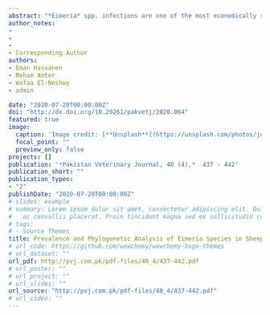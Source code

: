 ```yaml
---
abstract: "*Eimeria* spp. infections are one of the most economically significant diseases of sheep and goats. This study aimed to identify *Eimeria* spp. and its prevalence in sheep and goats reared under the intensive system in Sharkia Governorate, Egypt. Faecal samples (n=125) from sheep (n=64) and goats (n=61) were collected in three main rearing cities. Floatation technique was used to detect the coccidian oocysts in collected samples. Oocysts were allowed to sporulate and then identified based on morphological features and molecular analysis. Prevalence of *Eimeria* spp. infection was 60.9% in sheep (39/64) and 83.6% (51/61) in goats. Nineteen *Eimeria* spp. were detected in both sheep and goats. In sheep, ten species (*E. ahsata*, *E. pallida*, *E. intricata*, *E. ovinoidalis*, *E. marsica*, *E. bakuensis*, *E. faurei*, *E. granulosa*, *E. crandallis* and *E. parva*) were identified with *E. ahsata* being the most prevalent (26.6%). However, only nine species (*E. arloingi*, *E. alijevi*, *E. ninakohlyakimovae*, *E. hirci*, *E. christenseni*, *E. aspheronica*, *E. jolchijevi*, *E. caprina* and *E. caprovina*) were found in goats and *E. arloingi* was the most common species (45.5%). Mixed infections with *Eimeria* spp. were detected in 43.6% (17/39) and 74.5% (38/51) of examined sheep and goats, respectively. The sequence of internal transcribed spacer-1 (*ITS-1*) region of *E. ahsata* was 100% similar to ovine *E. ahsata*, and clustered in a single clade with *E. cardinalis* and *E. faurei*. However, *E. arloingi* was 100% similar to *E. arloingi* of goat and clustered with bovine *E. ellipsoidalis*. Our results showed that coccidial infection in sheep and goats reared under intensive production in Sharkia Governorate is high, suggesting that a strategy for controlling the disease is required in Egypt"
author_notes:
-
-
-
- Corresponding Author
authors:
- Eman Hassanen
- Reham Anter
- Wafaa El-Neshwy
- admin

date: "2020-07-20T00:00:00Z"
doi: "http://dx.doi.org/10.29261/pakvetj/2020.064"
featured: true
image:
  caption: 'Image credit: [**Unsplash**](https://unsplash.com/photos/jdD8gXaTZsc)'
  focal_point: ""
  preview_only: false
projects: []
publication: '*Pakistan Veterinary Journal, 40 (4),*  437 - 442'
publication_short: ""
publication_types:
- "2"
publishDate: "2020-07-20T00:00:00Z"
# slides: example
# summary: Lorem ipsum dolor sit amet, consectetur adipiscing elit. Duis posuere tellus
#   ac convallis placerat. Proin tincidunt magna sed ex sollicitudin condimentum.
# tags:
# - Source Themes
title: Prevalence and Phylogenetic Analysis of Eimeria Species in Sheep and Goats in Sharkia Governorate, Egypt 
# url_code: https://github.com/wowchemy/wowchemy-hugo-themes
# url_dataset: ""
url_pdf: http://pvj.com.pk/pdf-files/40_4/437-442.pdf
# url_poster: ""
# url_project: ""
# url_slides: ""
url_source: "http://pvj.com.pk/pdf-files/40_4/437-442.pdf"
# url_video: ""
---
```

